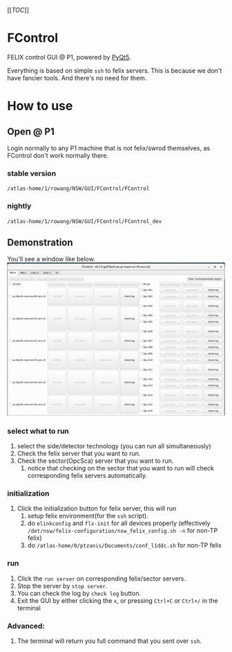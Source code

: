 
[[_TOC_]]

# FControl

FELIX control GUI @ P1, powered by [PyQt5](https://www.riverbankcomputing.com/software/pyqt/).

Everything is based on simple `ssh` to felix servers. This is because we don't have fancier tools. And there's no need for them.

# How to use

## Open @ P1
Login normally to any P1 machine that is not felix/swrod themselves, as FControl don't work normally there.

### stable version
```
/atlas-home/1/rowang/NSW/GUI/FControl/FControl
```
### nightly
```
/atlas-home/1/rowang/NSW/GUI/FControl/FControl_dev
```


## Demonstration
You'll see a window like below.
![MainGUI](./image.png)

### select what to run
1. select the side/detector technology (you can run all simultaneously)
1. Check the felix server that you want to run.
1. Check the sector(OpcSca) server that you want to run.
   1. notice that checking on the sector that you want to run will check corresponding felix servers automatically.

### initialization 
1. Click the initialization button for felix server, this will run
   1. setup felix environment(for the `ssh` script).
   1. do `elinkconfig` and `flx-init` for all devices properly (effectively `/det/nsw/felix-configuration/nsw_felix_config.sh -n` for non-TP felix)
   1. do `/atlas-home/0/ptzanis/Documents/conf_l1ddc.sh` for non-TP felix

### run
1. Click the `run server` on corresponding felix/sector servers.
1. Stop the server by `stop server`.
1. You can check the log by `check log` button.
1. Exit the GUI by either clicking the `x`, or pressing `Ctrl+C` or `Ctrl+/` in the terminal

### Advanced:

1. The terminal will return you full command that you sent over `ssh`. 
